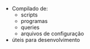 - Compilado de:
  - scripts
  - programas
  - queries
  - arquivos de configuração
- úteis para desenvolvimento
